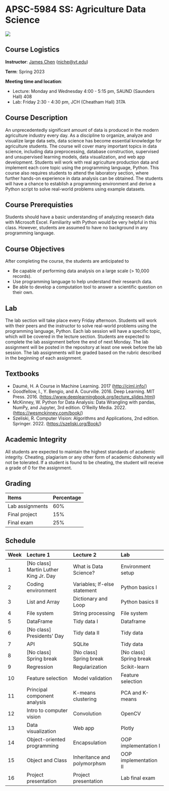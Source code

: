 # APSC-5984 SS: Agriculture Data Science

![](APSC-5984-Flyer.png)

## Course Logistics

**Instructor**: [James Chen](https://github.com/poissonfish) (<niche@vt.edu>)

**Term**: Spring 2023

**Meeting time and location**:

* Lecture: Monday and Wednesday 4:00 - 5:15 pm, SAUND (Saunders Hall) 408
* Lab: Friday 2:30 - 4:30 pm, JCH (Cheatham Hall) 317A

## Course Description

An unprecedentedly significant amount of data is produced in the modern agriculture industry every day. As a discipline to organize, analyze and visualize large data sets, data science has become essential knowledge for agriculture students. The course will cover many important topics in data science, including data preprocessing, database construction, supervised and unsupervised learning models, data visualization, and web app development. Students will work with real agriculture production data and implement each core topic using the programming language, Python. This course also requires students to attend the laboratory section, where further hands-on experience in data analysis can be obtained. The students will have a chance to establish a programming environment and derive a Python script to solve real-world problems using example datasets.

## Course Prerequisties

Students should have a basic understanding of analyzing research data with Microsoft Excel.  Familiarity with Python would be very helpful in this class. However, students are assumed to have no background in any programming language.

## Course Objectives

After completing the course, the students are anticipated to

* Be capable of performing data analysis on a large scale (> 10,000 records).
* Use programming language to help understand their research data.
* Be able to develop a computation tool to answer a scientific question on their own.

## Lab

The lab section will take place every Friday afternoon.  Students will work with their peers and the instructor to solve real-world problems using the programming language, Python.  Each lab session will have a specific topic, which will be covered in the lecture section.  Students are expected to complete the lab assignment before the end of next Monday.
The lab assignment will be posted in the repository at least one week before the lab session. The lab assignments will be graded based on the rubric described in the beginning of each assignment.

## Textbooks

* Daumé, H. A Course in Machine Learning. 2017 (<http://ciml.info/>)
* Goodfellow, I., Y. Bengio, and A. Courville. 2016. Deep Learning. MIT Press. 2016. (<https://www.deeplearningbook.org/lecture_slides.html>)
* McKinney, W. Python for Data Analysis: Data Wrangling with pandas, NumPy, and Jupyter, 3rd edition. O’Reilly Media. 2022. (<https://wesmckinney.com/book/>)
* Szeliski, R. Computer Vision: Algorithms and Applications, 2nd edition. Springer. 2022. (<https://szeliski.org/Book/>)

## Academic Integrity

All students are expected to maintain the highest standards of academic integrity.  Cheating, plagiarism or any other form of academic dishonesty will not be tolerated. If a student is found to be cheating, the student will receive a grade of 0 for the assignment.

## Grading

| Items | Percentage |
| :---- | :--------- |
| Lab assignments | 60% |
| Final project | 15% |
| Final exam | 25% |

## Schedule

| Week | Lecture 1 | Lecture 2 | Lab |
| :--- | :-------- | :-------- | :---|
| 1 | [No class] <br> Martin Luther King Jr. Day | What is Data Science? | Environment setup |
| 2 | Coding environment | Variables; If-else statement | Python basics I |
| 3 | List and Array | Dictionary and Loop | Python basics II |
| 4 | File system | String processing | File system |
| 5 | DataFrame | Tidy data I | Dataframe |
| 6 | [No class] <br> Presidents' Day | Tidy data II | Tidy data |
| 7 | API | SQLite | Tidy data |
| 8 | [No class] <br> Spring break | [No class] <br> Spring break | [No class] <br> Spring break |
| 9 | Regression | Regularization | Scikit-learn |
| 10 | Feature selection | Model validation | Feature selection |
| 11 | Principal component analysis | K-means clustering | PCA and K-means |
| 12 | Intro to computer vision | Convolution | OpenCV |
| 13 | Data visualization | Web app | Plotly |
| 14 | Object-oriented programming | Encapsulation | OOP implementation I |
| 15 | Object and Class | Inheritance and polymorphsm | OOP implementation II |
| 16 | Project presentation | Project presentation | Lab final exam |
